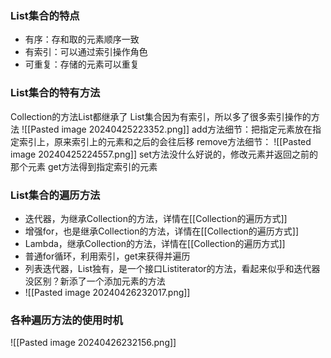 ### List集合的特点
- 有序：存和取的元素顺序一致
- 有索引：可以通过索引操作角色
- 可重复：存储的元素可以重复

### List集合的特有方法
Collection的方法List都继承了
List集合因为有索引，所以多了很多索引操作的方法
![[Pasted image 20240425223352.png]]
add方法细节：把指定元素放在指定索引上，原来索引上的元素和之后的会往后移
remove方法细节：
![[Pasted image 20240425224557.png]]
set方法没什么好说的，修改元素并返回之前的那个元素
get方法得到指定索引的元素



### List集合的遍历方法
- 迭代器，为继承Collection的方法，详情在[[Collection的遍历方式]]
- 增强for，也是继承Collection的方法，详情在[[Collection的遍历方式]]
- Lambda，继承Collection的方法，详情在[[Collection的遍历方式]]
- 普通for循环，利用索引，get来获得并遍历
- 列表迭代器，List独有，是一个接口Listiterator的方法，看起来似乎和迭代器没区别？新添了一个添加元素的方法
- ![[Pasted image 20240426232017.png]]


### 各种遍历方法的使用时机
![[Pasted image 20240426232156.png]]

